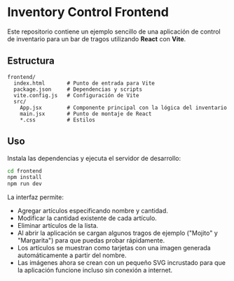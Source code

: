# Inventory Control Frontend

Este repositorio contiene un ejemplo sencillo de una aplicación de control de inventario para un bar de tragos utilizando **React** con **Vite**.

## Estructura

```
frontend/
  index.html       # Punto de entrada para Vite
  package.json     # Dependencias y scripts
  vite.config.js   # Configuración de Vite
  src/
    App.jsx        # Componente principal con la lógica del inventario
    main.jsx       # Punto de montaje de React
    *.css          # Estilos
```

## Uso

Instala las dependencias y ejecuta el servidor de desarrollo:

```bash
cd frontend
npm install
npm run dev
```

La interfaz permite:

- Agregar artículos especificando nombre y cantidad.
- Modificar la cantidad existente de cada artículo.
- Eliminar artículos de la lista.
- Al abrir la aplicación se cargan algunos tragos de ejemplo ("Mojito" y "Margarita") para que puedas probar rápidamente.
- Los artículos se muestran como tarjetas con una imagen generada automáticamente a partir del nombre.
- Las imágenes ahora se crean con un pequeño SVG incrustado para que la aplicación funcione incluso sin conexión a internet.
